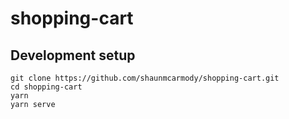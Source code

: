 # shopping-cart

## Development setup
```
git clone https://github.com/shaunmcarmody/shopping-cart.git
cd shopping-cart
yarn
yarn serve
```
